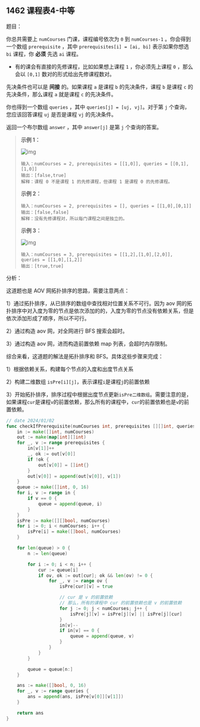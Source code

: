 ## 1462 课程表4-中等

题目：

你总共需要上 `numCourses` 门课，课程编号依次为 `0` 到 `numCourses-1` 。你会得到一个数组 `prerequisite` ，其中 `prerequisites[i] = [ai, bi]` 表示如果你想选 `bi` 课程，你 **必须** 先选 `ai` 课程。

- 有的课会有直接的先修课程，比如如果想上课程 `1` ，你必须先上课程 `0` ，那么会以 `[0,1]` 数对的形式给出先修课程数对。

先决条件也可以是 **间接** 的。如果课程 `a` 是课程 `b` 的先决条件，课程 `b` 是课程 `c` 的先决条件，那么课程 `a` 就是课程 `c` 的先决条件。

你也得到一个数组 `queries` ，其中 `queries[j] = [uj, vj]`。对于第 `j` 个查询，您应该回答课程 `uj` 是否是课程 `vj` 的先决条件。

返回一个布尔数组 `answer` ，其中 `answer[j]` 是第 `j` 个查询的答案。



> **示例 1：**
>
> ![img](https://assets.leetcode.com/uploads/2021/05/01/courses4-1-graph.jpg)
>
> ```
> 输入：numCourses = 2, prerequisites = [[1,0]], queries = [[0,1],[1,0]]
> 输出：[false,true]
> 解释：课程 0 不是课程 1 的先修课程，但课程 1 是课程 0 的先修课程。
> ```
>
> **示例 2：**
>
> ```
> 输入：numCourses = 2, prerequisites = [], queries = [[1,0],[0,1]]
> 输出：[false,false]
> 解释：没有先修课程对，所以每门课程之间是独立的。
> ```
>
> **示例 3：**
>
> ![img](https://assets.leetcode.com/uploads/2021/05/01/courses4-3-graph.jpg)
>
> ```
> 输入：numCourses = 3, prerequisites = [[1,2],[1,0],[2,0]], queries = [[1,0],[1,2]]
> 输出：[true,true]
> ```



分析：

这道题也是 AOV 网拓扑排序的思路，需要注意两点：

1）通过拓扑排序，从已排序的数组中查找相对位置关系不可行。因为 aov 网的拓扑排序中对入度为零的节点是依次添加的的，入度为零的节点没有依赖关系，但是依次添加形成了顺序，所以不可行。

2）通过构造 aov 网，对全网进行 BFS 搜索会超时。

3）通过构造 aov 网，进而构造前置依赖 map 列表，会超时内存限制。



综合来看，这道题的解法是拓扑排序和 BFS。具体这些步骤来完成：

1）根据依赖关系，构建每个节点的入度和出度节点关系

2）构建二维数组 `isPre[i][j]`，表示课程`i`是课程`j`的前置依赖

3）开始拓扑排序，排序过程中根据出度节点更新`isPre二维数组`。需要注意的是，如果课程`cur`是课程`v`的前置依赖，那么所有的课程中，`cur`的前置依赖也是`v`的前置依赖。

```go
// date 2024/01/02
func checkIfPrerequisite(numCourses int, prerequisites [][]int, queries [][]int) []bool {
    in := make([]int, numCourses)
    out := make(map[int][]int)
    for _, v := range prerequisites {
        in[v[1]]++
        _, ok := out[v[0]]
        if !ok {
            out[v[0]] = []int{}
        }
        out[v[0]] = append(out[v[0]], v[1])
    }
    queue := make([]int, 0, 16)
    for i, v := range in {
        if v == 0 {
            queue = append(queue, i)
        }
    }
    isPre := make([][]bool, numCourses)
    for i := 0; i < numCourses; i++ {
        isPre[i] = make([]bool, numCourses)
    }

    for len(queue) > 0 {
        n := len(queue)

        for i := 0; i < n; i++ {
            cur := queue[i]
            if ov, ok := out[cur]; ok && len(ov) != 0 {
                for _, v := range ov {
                    isPre[cur][v] = true

                    // cur 是 v 的前置依赖
                    // 那么，所有的课程中 cur 的前置依赖也是 v 的前置依赖
                    for j := 0; j < numCourses; j++ {
                        isPre[j][v] = isPre[j][v] || isPre[j][cur]
                    }
                    in[v]--
                    if in[v] == 0 {
                        queue = append(queue, v)
                    }
                }
            }
        }

        queue = queue[n:]
    }

    ans := make([]bool, 0, 16)
    for _, v := range queries {
        ans = append(ans, isPre[v[0]][v[1]])
    }

    return ans
}
```

